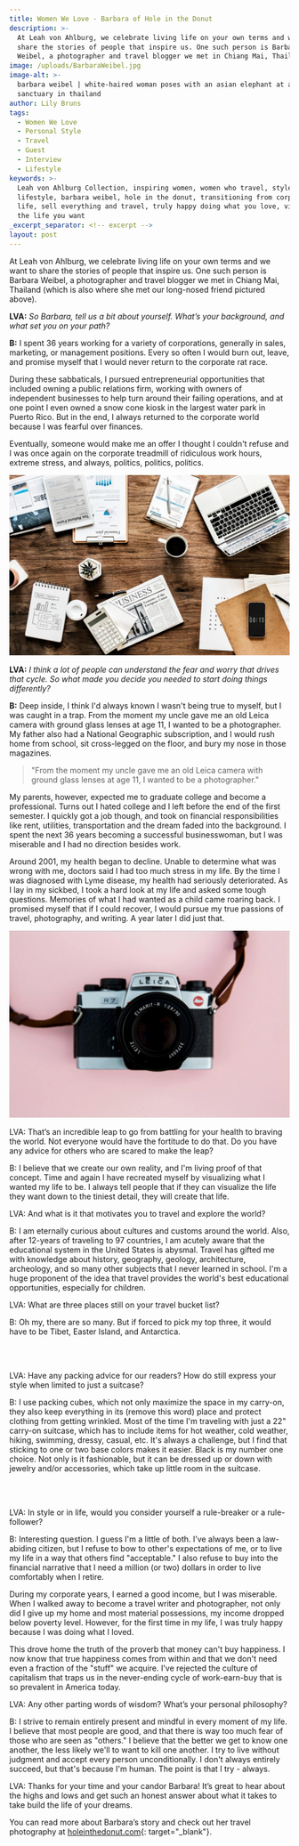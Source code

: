 ```yaml
---
title: Women We Love - Barbara of Hole in the Donut
description: >-
  At Leah von Ahlburg, we celebrate living life on your own terms and we want to
  share the stories of people that inspire us. One such person is Barbara
  Weibel, a photographer and travel blogger we met in Chiang Mai, Thailand.
image: /uploads/BarbaraWeibel.jpg
image-alt: >-
  barbara weibel | white-haired woman poses with an asian elephant at a
  sanctuary in thailand
author: Lily Bruns
tags:
  - Women We Love
  - Personal Style
  - Travel
  - Guest
  - Interview
  - Lifestyle
keywords: >-
  Leah von Ahlburg Collection, inspiring women, women who travel, style and
  lifestyle, barbara weibel, hole in the donut, transitioning from corporate
  life, sell everything and travel, truly happy doing what you love, visualize
  the life you want
_excerpt_separator: <!-- excerpt -->
layout: post
---
```


At Leah von Ahlburg, we celebrate living life on your own terms and we want to share the stories of people that inspire us. One such person is Barbara Weibel, a photographer and travel blogger we met in Chiang Mai, Thailand (which is also where she met our long-nosed friend pictured above).

**LVA:** *So Barbara, tell us a bit about yourself. What’s your background, and what set you on your path?*

**B:** I spent 36 years working for a variety of corporations, generally in sales, marketing, or management positions. Every so often I would burn out, leave, and promise myself that I would never return to the corporate rat race.

During these sabbaticals, I pursued entrepreneurial opportunities that included owning a public relations firm, working with owners of independent businesses to help turn around their failing operations, and at one point I even owned a snow cone kiosk in the largest water park in Puerto Rico. But in the end, I always returned to the corporate world because I was fearful over finances.

Eventually, someone would make me an offer I thought I couldn't refuse and I was once again on the corporate treadmill of ridiculous work hours, extreme stress, and always, politics, politics, politics.

![](/uploads/business.jpeg)

**LVA:** *I think a lot of people can understand the fear and worry that drives that cycle. So what made you decide you needed to start doing things differently?*

**B:** Deep inside, I think I'd always known I wasn't being true to myself, but I was caught in a trap. From the moment my uncle gave me an old Leica camera with ground glass lenses at age 11, I wanted to be a photographer. My father also had a National Geographic subscription, and I would rush home from school, sit cross-legged on the floor, and bury my nose in those magazines.

> "From the moment my uncle gave me an old Leica camera with ground glass lenses at age 11, I wanted to be a photographer."

My parents, however, expected me to graduate college and become a professional. Turns out I hated college and I left before the end of the first semester. I quickly got a job though, and took on financial responsibilities like rent, utilities, transportation and the dream faded into the background. I spent the next 36 years becoming a successful businesswoman, but I was miserable and I had no direction besides work.

Around 2001, my health began to decline. Unable to determine what was wrong with me, doctors said I had too much stress in my life. By the time I was diagnosed with Lyme disease, my health had seriously deteriorated. As I lay in my sickbed, I took a hard look at my life and asked some tough questions. Memories of what I had wanted as a child came roaring back. I promised myself that if I could recover, I would pursue my true passions of travel, photography, and writing. A year later I did just that.

![leica camera](/uploads/leica.jpeg "Barbara's first camera was a Leica like this one.")

LVA: That’s an incredible leap to go from battling for your health to braving the world. Not everyone would have the fortitude to do that. Do you have any advice for others who are scared to make the leap?

B: I believe that we create our own reality, and I'm living proof of that concept. Time and again I have recreated myself by visualizing what I wanted my life to be. I always tell people that if they can visualize the life they want down to the tiniest detail, they will create that life.

LVA: And what is it that motivates you to travel and explore the world?

B: I am eternally curious about cultures and customs around the world. Also, after 12-years of traveling to 97 countries, I am acutely aware that the educational system in the United States is abysmal. Travel has gifted me with knowledge about history, geography, geology, architecture, archeology, and so many other subjects that I never learned in school. I'm a huge proponent of the idea that travel provides the world's best educational opportunities, especially for children.

LVA: What are three places still on your travel bucket list?

B: Oh my, there are so many. But if forced to pick my top three, it would have to be Tibet, Easter Island, and Antarctica.

<br>&nbsp;

LVA: Have any packing advice for our readers? How do still express your style when limited to just a suitcase?

B: I use packing cubes, which not only maximize the space in my carry-on, they also keep everything in its (remove this word) place and protect clothing from getting wrinkled. Most of the time I'm traveling with just a 22" carry-on suitcase, which has to include items for hot weather, cold weather, hiking, swimming, dressy, casual, etc. It's always a challenge, but I find that sticking to one or two base colors makes it easier. Black is my number one choice. Not only is it fashionable, but it can be dressed up or down with jewelry and/or accessories, which take up little room in the suitcase.

<br>&nbsp;

LVA: In style or in life, would you consider yourself a rule-breaker or a rule-follower?

B: Interesting question. I guess I'm a little of both. I’ve always been a law-abiding citizen, but I refuse to bow to other's expectations of me, or to live my life in a way that others find "acceptable." I also refuse to buy into the financial narrative that I need a million (or two) dollars in order to live comfortably when I retire.

During my corporate years, I earned a good income, but I was miserable. When I walked away to become a travel writer and photographer, not only did I give up my home and most material possessions, my income dropped below poverty level. However, for the first time in my life, I was truly happy because I was doing what I loved.

This drove home the truth of the proverb that money can't buy happiness. I now know that true happiness comes from within and that we don't need even a fraction of the "stuff" we acquire. I've rejected the culture of capitalism that traps us in the never-ending cycle of work-earn-buy that is so prevalent in America today.

LVA: Any other parting words of wisdom? What’s your personal philosophy?

B: I strive to remain entirely present and mindful in every moment of my life. I believe that most people are good, and that there is way too much fear of those who are seen as "others." I believe that the better we get to know one another, the less likely we'll to want to kill one another. I try to live without judgment and accept every person unconditionally. I don't always entirely succeed, but that's because I'm human. The point is that I try - always.

LVA: Thanks for your time and your candor Barbara! It’s great to hear about the highs and lows and get such an honest answer about what it takes to take build the life of your dreams.

You can read more about Barbara’s story and check out her travel photography at [holeinthedonut.com](https://holeinthedonut.com/){: target="_blank"}.
